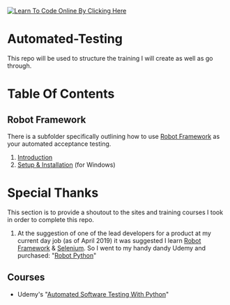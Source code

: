 <a href='https://www.learntocodeonline.com/'>![Learn To Code Online By Clicking Here](../Images/learn-to-code-online.png?raw=true "Learn To Code Online")</a>

# Automated-Testing
This repo will be used to structure the training I will create as well as go through.

# Table Of Contents

## Robot Framework

There is a subfolder specifically outlining how to use [Robot Framework](https://robotframework.org/) as your automated acceptance testing. 

1. [Introduction](Robot-Framework/01_Introduction.MD)
2. [Setup & Installation](Robot-Framework/02_SETUP_Installation.MD) (for Windows)

# Special Thanks

This section is to provide a shoutout to the sites and training courses I took in order to complete this repo.

1. At the suggestion of one of the lead developers for a product at my current day job (as of April 2019) it was suggested I learn [Robot Framework](https://robotframework.org/) & [Selenium](https://www.seleniumhq.org/). So I went to my handy dandy Udemy and purchased:  "[Robot Python](https://www.udemy.com/robot-python/)"

## Courses

- Udemy's "[Automated Software Testing With Python](https://www.udemy.com/automated-software-testing-with-python)"

